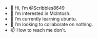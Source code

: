 - 👋 Hi, I’m @Scribbles8649
- 👀 I’m interested in McIntosh.
- 🌱 I’m currently learning ubuntu.
- 💞️ I’m looking to collaborate on nothing.
- 📫 How to reach me don't.

<!---
Scribbles8649/Scribbles8649 is a ✨ special ✨ repository because its `README.md` (this file) appears on your GitHub profile.
You can click the Preview link to take a look at your changes.
--->

